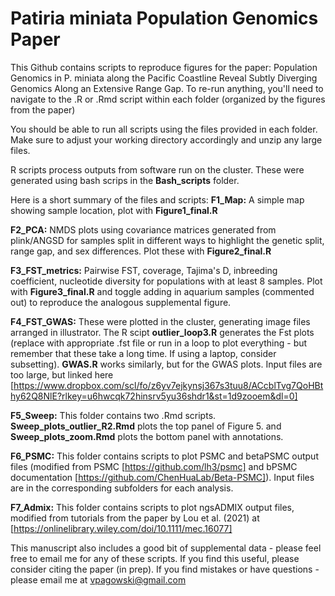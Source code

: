 # Patiria miniata Population Genomics Paper
This Github contains scripts to reproduce figures for the paper: Population Genomics in P. miniata along the Pacific Coastline Reveal Subtly Diverging Genomics Along an Extensive Range Gap.
To re-run anything, you'll need to navigate to the .R or .Rmd script within each folder (organized by the figures from the paper) 

You should be able to run all scripts using the files provided in each folder. Make sure to adjust your working directory accordingly and unzip any large files. 

R scripts process outputs from software run on the cluster. These were generated using bash scrips in the **Bash_scripts** folder. 

Here is a short summary of the files and scripts:
**F1_Map:** A simple map showing sample location, plot with **Figure1_final.R**

**F2_PCA:** NMDS plots using covariance matrices generated from plink/ANGSD for samples split in different ways to highlight the genetic split, range gap, and sex differences. Plot these with **Figure2_final.R**

**F3_FST_metrics:** Pairwise FST, coverage, Tajima's D, inbreeding coefficient, nucleotide diversity for populations with at least 8 samples. Plot with **Figure3_final.R** and toggle adding in aquarium samples (commented out) to reproduce the analogous supplemental figure. 

**F4_FST_GWAS:** These were plotted in the cluster, generating image files arranged in illustrator. The R scipt **outlier_loop3.R** generates the Fst plots (replace with appropriate .fst file or run in a loop to plot everything - but remember that these take a long time. If using a laptop, consider subsetting). **GWAS.R** works similarly, but for the GWAS plots. Input files are too large, but linked here [https://www.dropbox.com/scl/fo/z6yv7ejkynsj367s3tuu8/ACcblTvg7QoHBthy62Q8NlE?rlkey=u6hwcqk72hinsrv5yu36shdr1&st=1d9zooem&dl=0]

**F5_Sweep:** This folder contains two .Rmd scripts. **Sweep_plots_outlier_R2.Rmd** plots the top panel of Figure 5. and **Sweep_plots_zoom.Rmd** plots the bottom panel with annotations. 

**F6_PSMC:** This folder contains scripts to plot PSMC and betaPSMC output files (modified from PSMC [https://github.com/lh3/psmc] and bPSMC documentation [https://github.com/ChenHuaLab/Beta-PSMC]). Input files are in the corresponding subfolders for each analysis. 

**F7_Admix:** This folder contains scripts to plot ngsADMIX output files, modified from tutorials from the paper by Lou et al. (2021) at [https://onlinelibrary.wiley.com/doi/10.1111/mec.16077]

This manuscript also includes a good bit of supplemental data - please feel free to email me for any of these scripts. If you find this useful, please consider citing the paper (in prep). If you find mistakes or have questions - please email me at vpagowski@gmail.com

